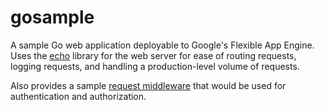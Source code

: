 # gosample

A sample Go web application deployable to Google's Flexible App Engine. Uses the [echo](https://echo.labstack.com/) library
for the web server for ease of routing requests, logging requests, and handling a production-level volume of requests.

Also provides a sample [request middleware](https://echo.labstack.com/middleware) that would be used
for authentication and authorization.
